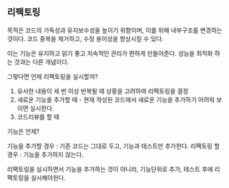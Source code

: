 ## 리팩토링

목적은 코드의 가독성과 유지보수성을 높이기 위함이며, 이를 위해 내부구조를 변경하는 것이다.
코드 중복을 제거하고, 수정 용이성을 향상시킬 수 있다.

이는 기능은 유지하고 읽기 좋고 지속적인 관리가 편하게 만들어준다.
성능을 최적화 하는 것과는 다른 개념이다.

그렇다면 언제 리팩토링을 실시할까?

1. 유사한 내용이 세 번 이상 반복될 때 상황을 고려하여 리팩토링을 결정
2. 새로운 기능을 추가할 때 - 현재 작성된 코드에서 새로운 기능을 추가하기 어려워 보이면 실시한다.
3. 코드리뷰를 할 때

기능은 언제?

기능을 추가할 경우 : 기존 코드는 그대로 두고, 기능과 테스트만 추가한다.
리팩토링 할 경우 : 기능을 추가하지 않는다.

리팩토링을 실시하면서 기능을 추가하는 것이 아니라, 기능단위로 추가, 테스트 후에 리팩토링을 실시해야한다.

